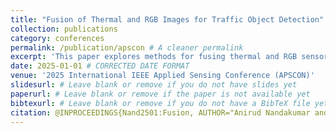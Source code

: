 ```yaml
---
title: "Fusion of Thermal and RGB Images for Traffic Object Detection"
collection: publications
category: conferences
permalink: /publication/apscon # A cleaner permalink
excerpt: 'This paper explores methods for fusing thermal and RGB sensor data to improve the accuracy of traffic object detection, especially in challenging lighting and weather conditions.' # Added a useful excerpt
date: 2025-01-01 # CORRECTED DATE FORMAT
venue: '2025 International IEEE Applied Sensing Conference (APSCON)'
slidesurl: # Leave blank or remove if you do not have slides yet
paperurl: # Leave blank or remove if the paper is not available yet
bibtexurl: # Leave blank or remove if you do not have a BibTeX file yet
citation: @INPROCEEDINGS{Nand2501:Fusion, AUTHOR="Anirud Nandakumar and Lelitha Devi Vanajakshi and Chandrashekar Lakshminarayanan", TITLE="Fusion of Thermal and {RGB} Images for Traffic Object Detection", BOOKTITLE="2025 IEEE Applied Sensing Conference (APSCON) (APSCON 2025)"}
---
```

